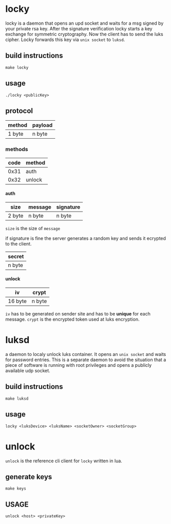# locky

locky is a daemon that opens an upd socket and waits for a msg signed by your private rsa key.
After the signature verification locky starts a key exchange for symmetric cryptography.
Now the client has to send the luks cipher. Locky forwards this key via `unix socket` to `luksd`.

## build instructions

    make locky

## usage

    ./locky <publicKey>

## protocol

| method | payload |
| ------ | ------- |
| 1 byte | n byte  |

### methods

| code | method |
| ---- | ------ |
| 0x31 | auth   |
| 0x32 | unlock |

#### auth

| size   | message | signature |
| ------ | ------- | --------- |
| 2 byte | n byte  | n byte    |

`size` is the size of `message`

if signature is fine the server generates a random key and sends it ecrypted to the client.

| secret |
| ------ |
| n byte |

#### unlock

| iv      | crypt  |
| ------- | ------ |
| 16 byte | n byte |

`iv` has to be generated on sender site and has to be **unique** for each message.
`crypt` is the encrypted token used at luks encryption.

# luksd

a daemon to localy unlock luks container. It opens an `unix socket` and waits for password entries.
This is a separate daemon to avoid the situation that a piece of software is running with
root privileges and opens a publicly available udp socket.

## build instructions

    make luksd

## usage

    locky <luksDevice> <luksName> <socketOwner> <socketGroup>

# unlock

`unlock` is the reference cli client for `locky` written in lua.

## generate keys

    make keys

## USAGE

    unlock <host> <privateKey>

